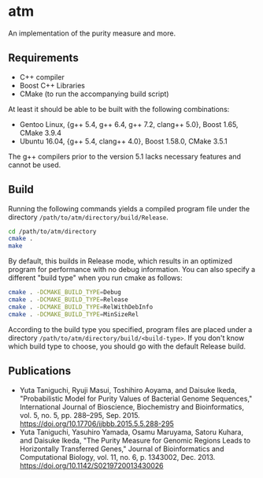 # atm
An implementation of the purity measure and more.


## Requirements
- C++ compiler
- Boost C++ Libraries
- CMake (to run the accompanying build script)

At least it should be able to be built with the following combinations:
- Gentoo Linux, {g++ 5.4, g++ 6.4, g++ 7.2, clang++ 5.0}, Boost 1.65, CMake 3.9.4
- Ubuntu 16.04, {g++ 5.4, clang++ 4.0}, Boost 1.58.0, CMake 3.5.1

The g++ compilers prior to the version 5.1 lacks necessary features and cannot be used.


## Build
Running the following commands yields a compiled program file under the directory `/path/to/atm/directory/build/Release`.

```sh
cd /path/to/atm/directory
cmake .
make
```

By default, this builds in Release mode, which results in an optimized program for performance with no debug information.
You can also specify a different "build type" when you run cmake as follows:

```sh
cmake . -DCMAKE_BUILD_TYPE=Debug
cmake . -DCMAKE_BUILD_TYPE=Release
cmake . -DCMAKE_BUILD_TYPE=RelWithDebInfo
cmake . -DCMAKE_BUILD_TYPE=MinSizeRel
```

According to the build type you specified, program files are placed under a directory `/path/to/atm/directory/build/<build-type>`.
If you don't know which build type to choose, you should go with the default Release build.


## Publications
- Yuta Taniguchi, Ryuji Masui, Toshihiro Aoyama, and Daisuke Ikeda,
  "Probabilistic Model for Purity Values of Bacterial Genome Sequences,"
  International Journal of Bioscience, Biochemistry and Bioinformatics, vol. 5, no. 5, pp. 288–295, Sep. 2015.
  https://doi.org/10.17706/ijbbb.2015.5.5.288-295
- Yuta Taniguchi, Yasuhiro Yamada, Osamu Maruyama, Satoru Kuhara, and Daisuke Ikeda,
  "The Purity Measure for Genomic Regions Leads to Horizontally Transferred Genes,"
  Journal of Bioinformatics and Computational Biology, vol. 11, no. 6, p. 1343002, Dec. 2013.
  https://doi.org/10.1142/S0219720013430026
